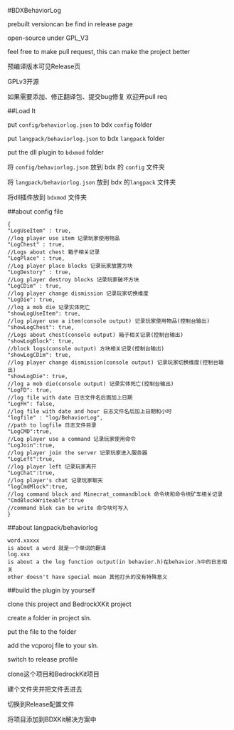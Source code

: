 #BDXBehaviorLog  

prebuilt versioncan be find in release page  

open-source under GPL_V3  

feel free to make pull request, this can make the project better  

预编译版本可见Release页  

GPLv3开源  

如果需要添加、修正翻译包、提交bug修复 欢迎开pull req  

##Load It  

put ```config/behaviorlog.json``` to bdx ```config``` folder  

put ```langpack/behaviorlog.json``` to bdx ```langpack``` folder  

put the dll plugin to ```bdxmod``` folder  

将 ```config/behaviorlog.json``` 放到 bdx 的 ```config``` 文件夹  

将 ```langpack/behaviorlog.json``` 放到 bdx 的```langpack``` 文件夹  

将dll插件放到 ```bdxmod``` 文件夹  

##about config file
```
{
"LogUseItem" : true,
//log player use item 记录玩家使用物品
"LogChest" : true,
//Logs about chest 箱子相关记录
"LogPlace" : true,
//Log player place blocks 记录玩家放置方块
"LogDestory" : true,
//Log player destroy blocks 记录玩家破坏方块
"LogCDim" : true,
//log player change dismission 记录玩家切换维度
"LogDie": true,  
//log a mob die 记录实体死亡
"showLogUseItem": true, 
//log player use a item(console output) 记录玩家使用物品(控制台输出)
"showLogChest": true, 
//Logs about chest(console output) 箱子相关记录(控制台输出)
"showLogBlock": true,
//block logs(console output) 方块相关记录(控制台输出)
"showLogCDim": true,
//log player change dismission(console output) 记录玩家切换维度(控制台输出)
"showLogDie": true,
//log a mob die(console output) 记录实体死亡(控制台输出)
"LogFD": true,
//log file with date 日志文件名后面加上日期
"LogFH": false,
//log file with date and hour 日志文件名后加上日期和小时
"logfile" : "log/BehaviorLog",
//path to logfile 日志文件目录
"LogCMD":true,
//Log player use a command 记录玩家使用命令
"LogJoin":true,
//log player join the server 记录玩家进入服务器
"LogLeft":true,
//log player left 记录玩家离开
"LogChat":true,
//log player's chat 记录玩家聊天
"logCmdMlock":true,
//log command block and Minecrat_commandblock 命令块和命令块矿车相关记录
"CmdBlockWriteable":true
//command blok can be write 命令块可写入
}
```
##about langpack/behaviorlog  

```
word.xxxxx
is about a word 就是一个单词的翻译
log.xxx
is about a the log function output(in behavior.h)在behavior.h中的日志相关
other doesn't have special mean 其他打头的没有特殊意义
```
##build the plugin by yourself  

clone this project and BedrockXKit project  

create a folder in project sln.  

put the file to the folder  

add the vcporoj file to your sln.  

switch to release profile  

clone这个项目和BedrockKit项目  

建个文件夹并把文件丢进去  

切换到Release配置文件  

将项目添加到BDXKit解决方案中  
